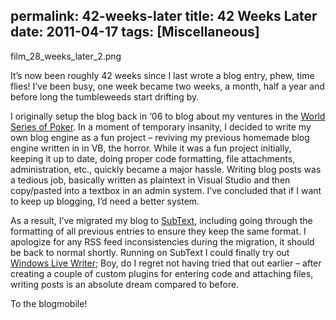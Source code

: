 permalink: 42-weeks-later
title: 42 Weeks Later
date: 2011-04-17
tags: [Miscellaneous]
---
film_28_weeks_later_2.png

<!-- more -->

It’s now been roughly 42 weeks since I last wrote a blog entry, phew, time flies! I’ve been busy, one week became two weeks, a month, half a year and before long the tumbleweeds start drifting by.

I originally setup the blog back in ‘06 to blog about my ventures in the [World Series of Poker](/mainevent2006). In a moment of temporary insanity, I decided to write my own blog engine as a fun project – reviving my previous homemade blog engine written in in VB, the horror. While it was a fun project initially, keeping it up to date, doing proper code formatting, file attachments, administration, etc., quickly became a major hassle. Writing blog posts was a tedious job, basically written as plaintext in Visual Studio and then copy/pasted into a textbox in an admin system. I’ve concluded that if I want to keep up blogging, I’d need a better system.

As a result, I’ve migrated my blog to [SubText](http://subtextproject.com/default.aspx?AspxAutoDetectCookieSupport=1), including going through the formatting of all previous entries to ensure they keep the same format. I apologize for any RSS feed inconsistencies during the migration, it should be back to normal shortly. Running on SubText I could finally try out [Windows Live Writer](http://explore.live.com/windows-live-writer?os=other); Boy, do I regret not having tried that out earlier – after creating a couple of custom plugins for entering code and attaching files, writing posts is an absolute dream compared to before.

To the blogmobile!
